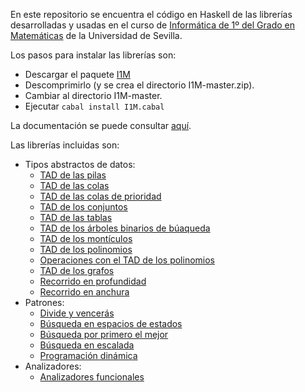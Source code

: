 En este repositorio se encuentra el código en Haskell de las librerías desarrolladas y
usadas en el curso de 
[Informática de 1º del Grado en Matemáticas](http://bit.ly/1WYZ1O9) 
de la Universidad de Sevilla.

Los pasos para instalar las librerías son:

+ Descargar el paquete [I1M](https://github.com/jaalonso/I1M/archive/master.zip)
+ Descomprimirlo (y se crea el directorio I1M-master.zip).
+ Cambiar al directorio I1M-master.
+ Ejecutar `cabal install I1M.cabal`

La documentación se puede consultar [aquí](http://jaalonso.github.io/I1M/).

Las librerías incluidas son:

+ Tipos abstractos de datos:
    + [TAD de las pilas](src/I1M/Pila.hs)   
    + [TAD de las colas](src/I1M/Cola.hs) 
    + [TAD de las colas de prioridad](src/I1M/ColaDePrioridad.hs) 
    + [TAD de los conjuntos](src/I1M/Conjunto.hs) 
    + [TAD de las tablas](src/I1M/Tabla.hs) 
    + [TAD de los árboles binarios de búaqueda](src/I1M/ArbolBin.hs) 
    + [TAD de los montículos](src/I1M/Monticulo.hs) 
    + [TAD de los polinomios](src/I1M/Pol.hs) 
    + [Operaciones con el TAD de los polinomios](src/I1M/PolOperaciones.hs) 
    + [TAD de los grafos](src/I1M/Grafo.hs) 
    + [Recorrido en profundidad](src/I1M/RecorridoEnProfundidad.hs) 
    + [Recorrido en anchura](src/I1M/RecorridoEnAnchura.hs)
+ Patrones:
    + [Divide y vencerás](src/I1M/DivideVenceras.hs) 
    + [Búsqueda en espacios de estados](src/I1M/BusquedaEnEspaciosDeEstados.hs) 
    + [Búsqueda por primero el mejor](src/I1M/BusquedaPrimeroElMejor.hs) 
    + [Búsqueda en escalada](src/I1M/BusquedaEnEscalada.hs) 
    + [Programación dinámica](src/I1M/Dinamica.hs) 
+ Analizadores:
    + [Analizadores funcionales](src/I1M/Analizador.hs) 



